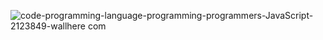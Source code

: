 ![code-programming-language-programming-programmers-JavaScript-2123849-wallhere com](https://user-images.githubusercontent.com/94759531/184937484-7f713ab6-3761-4c5d-be68-833dec7f8137.jpg)
